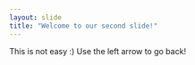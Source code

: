 ```yaml
---
layout: slide
title: "Welcome to our second slide!"
---
```

This is not easy :)
Use the left arrow to go back!
